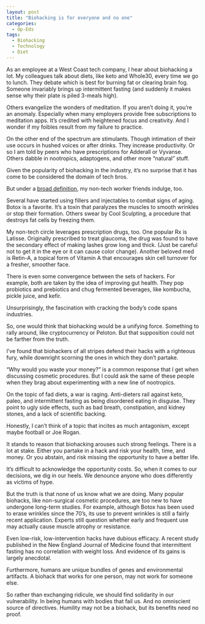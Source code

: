 ```yaml
---
layout: post
title: "Biohacking is for everyone and no one"
categories:
  - Op-Eds
tags:
  - Biohacking
  - Technology
  - Diet
---
```


As an employee at a West Coast tech company, I hear about biohacking a lot. My colleagues talk about diets, like keto and Whole30, every time we go to lunch.  They debate which is best for burning fat or clearing brain fog.  Someone invariably brings up intermittent fasting (and suddenly it makes sense why their plate is piled 3-meals high).

Others evangelize the wonders of meditation.  If you aren’t doing it, you’re an anomaly.  Especially when many employers provide free subscriptions to meditation apps.  It’s credited with heightened focus and creativity.  And I wonder if my foibles result from my failure to practice.

On the other end of the spectrum are stimulants.  Though intimation of their use occurs in hushed voices or after drinks.  They increase productivity.  Or so I am told by peers who have prescriptions for Adderall or Vyvanse.  Others dabble in nootropics, adaptogens, and other more “natural” stuff.  

Given the popularity of biohacking in the industry, it’s no surprise that it has come to be considered the domain of tech bros.  

But under a [broad definition](https://www.forbes.com/sites/bernardmarr/2021/02/26/whats-biohacking-all-you-need-to-know-about-the-latest-health-craze/?sh=534aaede5d76), my non-tech worker friends indulge, too.  

Several have started using fillers and injectables to combat signs of aging.  Botox is a favorite.  It’s a toxin that paralyzes the muscles to smooth wrinkles or stop their formation.  Others swear by Cool Sculpting, a procedure that destroys fat cells by freezing them.  

My non-tech circle leverages prescription drugs, too.  One popular Rx is Latisse.  Originally prescribed to treat glaucoma, the drug was found to have the secondary effect of making lashes grow long and thick.  (Just be careful not to get it in the eye or it can cause color change). Another beloved med is Retin-A, a topical form of Vitamin A that encourages skin cell turnover for a fresher, smoother face.  

There is even some convergence between the sets of hackers.  For example, both are taken by the idea of improving gut health.  They pop probiotics and prebiotics and chug fermented beverages, like kombucha, pickle juice, and kefir.

Unsurprisingly, the fascination with cracking the body’s code spans industries.

So, one would think that biohacking would be a unifying force.  Something to rally around, like cryptocurrency or Peloton.  But that supposition could not be farther from the truth.  

I’ve found that biohackers of all stripes defend their hacks with a righteous fury, while downright scorning the ones in which they don’t partake.  

“Why would you waste your money?” is a common response that I get when discussing cosmetic procedures.  But I could ask the same of these people when they brag about experimenting with a new line of nootropics.  

On the topic of fad diets, a war is raging.  Anti-dieters rail against keto, paleo, and intermittent fasting as being disordered eating in disguise.  They point to ugly side effects, such as bad breath, constipation, and kidney stones, and a lack of scientific backing.  

Honestly, I can’t think of a topic that incites as much antagonism, except maybe football or Joe Rogan.

It stands to reason that biohacking arouses such strong feelings.  There is a lot at stake.  Either you partake in a hack and risk your health, time, and money.  Or you abstain, and risk missing the opportunity to have a better life.  

It’s difficult to acknowledge the opportunity costs.  So, when it comes to our decisions, we dig in our heels.  We denounce anyone who does differently as victims of hype.  

But the truth is that none of us know what we are doing.  Many popular biohacks, like non-surgical cosmetic procedures, are too new to have undergone long-term studies.  For example, although Botox has been used to erase wrinkles since the 70’s, its use to prevent wrinkles is still a fairly recent application.  Experts still question whether early and frequent use may actually cause muscle atrophy or resistance.

Even low-risk, low-intervention hacks have dubious efficacy.  A recent study published in the New England Journal of Medicine found that intermittent fasting has no correlation with weight loss.  And evidence of its gains is largely anecdotal.   

Furthermore, humans are unique bundles of genes and environmental artifacts.  A biohack that works for one person, may not work for someone else.  

So rather than exchanging ridicule, we should find solidarity in our vulnerability.  In being humans with bodies that fail us.  And no omniscient source of directives.  Humility may not be a biohack, but its benefits need no proof.



